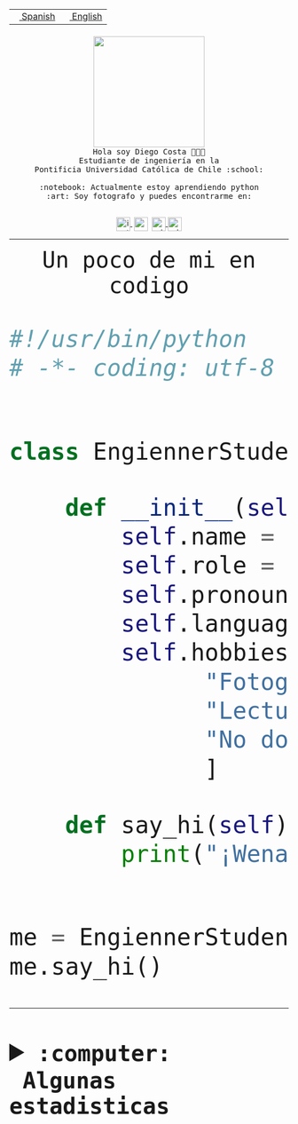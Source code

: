 <table border="0"  align="right">
 <tr><td><a href="README.md"><img src="https://upload.wikimedia.org/wikipedia/commons/thumb/8/89/Bandera_de_Espa%C3%B1a.svg/1200px-Bandera_de_Espa%C3%B1a.svg.png" height="10"> Spanish</a></td>
 <td><a href="README.en.md"><img src="https://upload.wikimedia.org/wikipedia/commons/a/a4/Flag_of_the_United_States.svg" height="10"> English</a></td></tr>
</table><br><br><br>


<p align="center">
  <img src="https://github.com/diegocostares/diegocostares/blob/main/Images/aaa2.gif?raw=true" height="200px" weight="200px">
  <br><samp>
    Hola soy Diego Costa 👨🏻‍💻<br>
    Estudiante de ingeniería en la <br>
    Pontificia Universidad Católica de Chile :school:<br>
  <br>
    :notebook: Actualmente estoy aprendiendo python <br>
    :art: Soy fotografo y puedes encontrarme en: <br>
  <br></samp>
  
</p>

<p align="center">
   <a href="https://instagram.com/diegocosta_no" target="blank">
    <img 
    align="center" src="https://cdn.jsdelivr.net/npm/simple-icons@3.0.1/icons/instagram.svg" alt="instagram" height="25px" width="25px" />
  </a>
  <a style="border: 3px solid; color: white;"href="https://t.me/diegocosta_no" target="blank">
  <img
  align="center" alt="Telegram" width="25px" src="https://icons-for-free.com/iconfiles/png/512/Telegram-1324888767380505522.png" />
</a>
<a href="https://api.whatsapp.com/send?phone=56971897835&text=Hola!" target="blank">
  <img
  align="center" alt="wtsp" width="25px" src="https://img.icons8.com/pastel-glyph/2x/whatsapp--v2.png" />
</a>
<a href="https://www.linkedin.com/in/diego-costa-786249213/" target="blank">
  <img
  align="center" alt="wtsp" width="25px" src="https://img.icons8.com/metro/452/linkedin.png" />
</a>

  </a>
</p>

---


<p align="center"><font size="25"><samp>Un poco de mi en codigo</samp></front></p>


```python
#!/usr/bin/python
# -*- coding: utf-8 -*-


class EngiennerStudent:

    def __init__(self):
        self.name = "Diego Costa"
        self.role = "Estudiante"
        self.pronouns = "he/him"
        self.language_spoken = ["es_CL", "en_US"]
        self.hobbies = [
              "Fotografia",
              "Lectura",
              "No dormir",
              ]

    def say_hi(self):
        print("¡Wena mundo!")


me = EngiennerStudent()
me.say_hi()
```
---
<details>
  <summary><b><samp>:computer: &nbsp;Algunas estadisticas</samp></b></summary>
  <br/></p>

<!--START_SECTION:waka-->
![Code Time](http://img.shields.io/badge/Code%20Time-799%20hrs%2019%20mins-blue)

**Soy nocturno 🦉** 

```text
🌞 Mañana                 9 commits           ░░░░░░░░░░░░░░░░░░░░░░░░░   00.40 % 
🌆 Día                    690 commits         ████████░░░░░░░░░░░░░░░░░   30.91 % 
🌃 Tarde                  960 commits         ███████████░░░░░░░░░░░░░░   43.01 % 
🌙 Noche                  573 commits         ██████░░░░░░░░░░░░░░░░░░░   25.67 % 
```
📅 **Soy más productivo los Martes** 

```text
Lunes                    346 commits         ████░░░░░░░░░░░░░░░░░░░░░   15.50 % 
Martes                   450 commits         █████░░░░░░░░░░░░░░░░░░░░   20.16 % 
Miércoles                301 commits         ███░░░░░░░░░░░░░░░░░░░░░░   13.49 % 
Jueves                   278 commits         ███░░░░░░░░░░░░░░░░░░░░░░   12.46 % 
Viernes                  366 commits         ████░░░░░░░░░░░░░░░░░░░░░   16.40 % 
Sábado                   204 commits         ██░░░░░░░░░░░░░░░░░░░░░░░   09.14 % 
Domingo                  287 commits         ███░░░░░░░░░░░░░░░░░░░░░░   12.86 % 
```


📊 **Esta semana me dediqué a** 

```text
🐱‍💻 Proyectos: 
2023-1-S4-Grupo2-Backend 3 hrs 11 mins       ████████████████░░░░░░░░░   62.47 % 
Arqui-31                 48 mins             ████░░░░░░░░░░░░░░░░░░░░░   15.74 % 
proyecto-grupo-07-main   34 mins             ███░░░░░░░░░░░░░░░░░░░░░░   11.34 % 
latex-templates          22 mins             ██░░░░░░░░░░░░░░░░░░░░░░░   07.46 % 
gpti-scrapper-main       3 mins              ░░░░░░░░░░░░░░░░░░░░░░░░░   01.05 % 
```


 Last Updated on 17/04/2023 22:18:01 UTC
<!--END_SECTION:waka-->
  
  

<p align="center"> <img src="https://github-readme-stats.vercel.app/api?username=diegocostares&show_icons=true&theme=ayu-mirage" alt="abhisheknaiidu" /></p>
 
</details>

